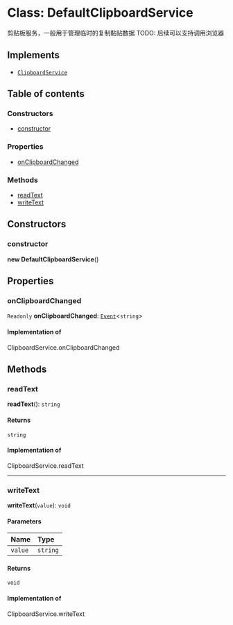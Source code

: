 # Class: DefaultClipboardService

剪贴板服务，一般用于管理临时的复制黏贴数据
TODO: 后续可以支持调用浏览器

## Implements

* [`ClipboardService`](/en/auto-docs/free-layout-editor/variables/ClipboardService-1.md)

## Table of contents

### Constructors

* [constructor](/en/auto-docs/free-layout-editor/classes/DefaultClipboardService.md#constructor)

### Properties

* [onClipboardChanged](/en/auto-docs/free-layout-editor/classes/DefaultClipboardService.md#onclipboardchanged)

### Methods

* [readText](/en/auto-docs/free-layout-editor/classes/DefaultClipboardService.md#readtext)
* [writeText](/en/auto-docs/free-layout-editor/classes/DefaultClipboardService.md#writetext)

## Constructors

### constructor

**new DefaultClipboardService**()

## Properties

### onClipboardChanged

`Readonly` **onClipboardChanged**: [`Event`](/en/auto-docs/free-layout-editor/interfaces/Event-1.md)<`string`>

#### Implementation of

ClipboardService.onClipboardChanged

## Methods

### readText

**readText**(): `string`

#### Returns

`string`

#### Implementation of

ClipboardService.readText

***

### writeText

**writeText**(`value`): `void`

#### Parameters

| Name | Type |
| :------ | :------ |
| `value` | `string` |

#### Returns

`void`

#### Implementation of

ClipboardService.writeText
